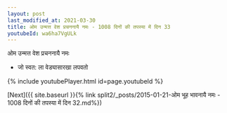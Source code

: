 ```yaml
---
layout: post
last_modified_at: 2021-03-30
title: ओम उन्मत्त वेश प्रचननायै नमः - 1008 दिनों की तपस्या में दिन 33
youtubeId: wa6ha7VgULk
---
```

 
 
 ओम उन्मत्त वेश प्रचननायै नमः  
 
 -  जो स्वत: ला वेड्यासारखा लपवतो 
 
  
 
  
 
 
 
 
 
 


{% include youtubePlayer.html id=page.youtubeId %}
 
[Next]({{ site.baseurl }}{% link  split2/_posts/2015-01-21-ओम भूह भावनायै नमः - 1008 दिनों की तपस्या में दिन 32.md%})
 
